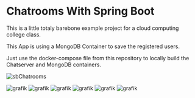 <h1>Chatrooms With Spring Boot</h1>

This is a little totaly barebone example project for a cloud computing college class. 

This App is using a MongoDB Container to save the registered users.

Just use the docker-compose file from this repository to locally build the Chatserver and MongoDB containers.

![sbChatrooms](https://github.com/rockerle/SpringBootChatrooms/assets/16375280/c5dde6aa-e5bc-4f49-ad41-d918dbc21221)

![grafik](https://github.com/rockerle/SpringBootChatrooms/assets/16375280/637d462c-c317-48ef-955d-434766d8a8ae)
![grafik](https://github.com/rockerle/SpringBootChatrooms/assets/16375280/3b3e2bb4-a09f-4696-858b-7780cabc17a5)
![grafik](https://github.com/rockerle/SpringBootChatrooms/assets/16375280/18d975a3-c383-4c84-b517-0f51301a2581)
![grafik](https://github.com/rockerle/SpringBootChatrooms/assets/16375280/3157f6d3-3b98-4e6a-8007-e31a0adfdaf7)
![grafik](https://github.com/rockerle/SpringBootChatrooms/assets/16375280/dbe187ac-e633-41d1-927e-f6a4715bb791)
![grafik](https://github.com/rockerle/SpringBootChatrooms/assets/16375280/375ec329-ba26-4ce5-ba74-82de646bf65a)

